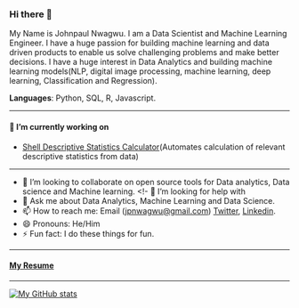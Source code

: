 ### Hi there 👋

My Name is Johnpaul Nwagwu. I am a Data Scientist and Machine Learning Engineer. I have a huge passion for building machine learning and data driven products to enable us solve challenging problems and make better decisions. I have a huge interest in Data Analytics and building machine learning models(NLP, digital image processing, machine learning, deep learning, Classification and Regression).

**Languages**: Python, SQL, R, Javascript.

-------------------------------------------------------------------------

#### 🔭 I’m currently working on 

- [Shell Descriptive Statistics Calculator]()(Automates calculation of relevant descriptive statistics from data)

---------------------------------------------------------------------------

- 👯 I’m looking to collaborate on open source tools for Data analytics, Data science and Machine learning.
<!- 🤔 I’m looking for help with
- 💬 Ask me about Data Analytics, Machine Learning and Data Science.
- 📫 How to reach me: Email (jpnwagwu@gmail.com) [Twitter](https://twitter.com/jaypee_kay), [Linkedin](https://www.linkedin.com/in/johnpaul-nwagwu).
- 😄 Pronouns: He/Him
- ⚡ Fun fact: I do these things for fun.

------------------------------------------------------------------------

#### [My Resume]()

-----------------------------------------------------------------------
 
 [![My GitHub stats](https://github-readme-stats.vercel.app/api?username=jpnwagwu)](https://github.com/jpnwagwu/github-readme-stats)

